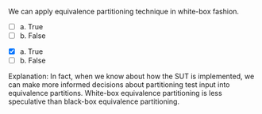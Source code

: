 <panel header="{{ icon_Q_A }} True or False?">
<question>

We can apply equivalence partitioning technique in white-box fashion.

- [ ] a. True
- [ ] b. False

<div slot="answer">

- [x] a. True
- [ ] b. False

Explanation: In fact, when we know about how the SUT is implemented, we can make more informed decisions about partitioning test input into equivalence partitions. White-box equivalence partitioning is less speculative than black-box equivalence partitioning.  

</div>
</question>
</panel>
